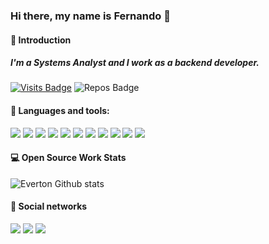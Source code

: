 ### Hi there, my name is Fernando 🚀

#### 👋 Introduction

##### I'm a Systems Analyst and I work as a backend developer.

[![Visits Badge](https://badges.pufler.dev/visits/ferdinandbr/ferdinandbr?style=for-the-badge)](https://github.com/ferdinandbr/ferdinandbr)
![Repos Badge](https://badges.pufler.dev/repos/ferdinandbr?style=for-the-badge)

#### 🚀 Languages and tools:
<p>

<img src="https://img.shields.io/badge/php%20-%23323330.svg?&style=for-the-badge&logo=php&logoColor=%f14e32"/>
<img src="https://img.shields.io/badge/python%20-%23323330.svg?&style=for-the-badge&logo=python&logoColor=%f14e32"/>
<img src="https://img.shields.io/badge/java%20-%23323330.svg?&style=for-the-badge&logo=java&logoColor=%f14e32"/> 
<img src="https://img.shields.io/badge/laravel%20-%23323330.svg?&style=for-the-badge&logo=laravel&logoColor=%f14e32"/>
<img src="https://img.shields.io/badge/codeigniter%20-%23323330.svg?&style=for-the-badge&logo=codeigniter&logoColor=%f14e32"/>
<img src="https://img.shields.io/badge/mysql%20-%23323330.svg?&style=for-the-badge&logo=mysql&logoColor=%f14e32"/>
<img src="https://img.shields.io/badge/android%20-%23323330.svg?&style=for-the-badge&logo=android&logoColor=%f14e32" />
<img src="https://img.shields.io/badge/postgres%20-%23323330.svg?&style=for-the-badge&logo=postgresql&logoColor=%f14e32"/>
<img src="https://img.shields.io/badge/git%20-%23323330.svg?&style=for-the-badge&logo=git&logoColor=%f14e32"/>
<img src="https://img.shields.io/badge/gitlab%20-%23323330.svg?&style=for-the-badge&logo=gitlab&logoColor=%f14e32"/>
<img src="https://img.shields.io/badge/gmstudio%20-%23323330.svg?&style=for-the-badge&logo=gmstudio&logoColor=%f14e32"/>

  </p>

#### 💻 Open Source Work Stats

![Everton Github stats](https://github-readme-stats.vercel.app/api?username=ferdinandbr&hide=prs,issues&show_icons=true&theme=dark)

#### 🌠 Social networks

<a href="https://www.linkedin.com/in/fernando-lima-a33409219//"><img src="https://img.shields.io/badge/linkedin-0077B5.svg?style=for-the-badge&logo=linkedin&logoColor=white"></a>
<a href="https://instagram.com/naaandoaraujo"><img src="https://img.shields.io/badge/instagram-E4405F.svg?style=for-the-badge&logo=instagram&logoColor=white"></a>
<a href="mailto:contato@fernandoaraujodev.com"><img src="https://img.shields.io/badge/e‑mail-D14836.svg?style=for-the-badge&logo=GMail&logoColor=white"></a>
